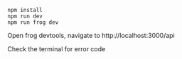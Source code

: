 ```
npm install
npm run dev
npm run frog dev
```

Open frog devtools, navigate to http://localhost:3000/api

Check the terminal for error code
